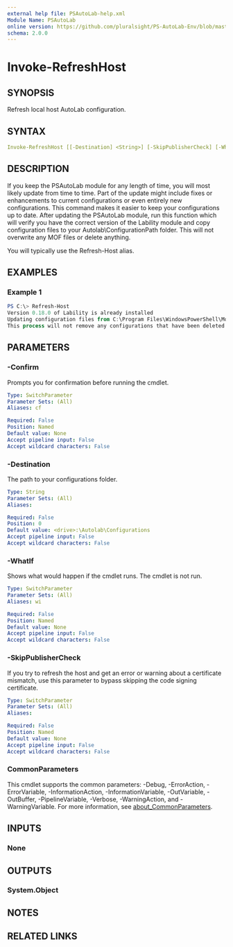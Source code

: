 ```yaml
---
external help file: PSAutoLab-help.xml
Module Name: PSAutoLab
online version: https://github.com/pluralsight/PS-AutoLab-Env/blob/master/docs/Invoke-RefreshHost.md
schema: 2.0.0
---
```


# Invoke-RefreshHost

## SYNOPSIS

Refresh local host AutoLab configuration.

## SYNTAX

```yaml
Invoke-RefreshHost [[-Destination] <String>] [-SkipPublisherCheck] [-WhatIf] [-Confirm] [<CommonParameters>]
```

## DESCRIPTION

If you keep the PSAutoLab module for any length of time, you will most likely update from time to time. Part of the update might include fixes or enhancements to current configurations or even entirely new configurations. This command makes it easier to keep your configurations up to date. After updating the PSAutoLab module, run this function which will verify you have the correct version of the Lability module and copy configuration files to your Autolab\ConfigurationPath folder. This will not overwrite any MOF files or delete anything.

You will typically use the Refresh-Host alias.

## EXAMPLES

### Example 1

```powershell
PS C:\> Refresh-Host
Version 0.18.0 of Lability is already installed
Updating configuration files from C:\Program Files\WindowsPowerShell\Modules\PSAutoLab\4.0.0\Configurations
This process will not remove any configurations that have been deleted from the module.
```

## PARAMETERS

### -Confirm

Prompts you for confirmation before running the cmdlet.

```yaml
Type: SwitchParameter
Parameter Sets: (All)
Aliases: cf

Required: False
Position: Named
Default value: None
Accept pipeline input: False
Accept wildcard characters: False
```

### -Destination

The path to your configurations folder.

```yaml
Type: String
Parameter Sets: (All)
Aliases:

Required: False
Position: 0
Default value: <drive>:\Autolab\Configurations
Accept pipeline input: False
Accept wildcard characters: False
```

### -WhatIf

Shows what would happen if the cmdlet runs.
The cmdlet is not run.

```yaml
Type: SwitchParameter
Parameter Sets: (All)
Aliases: wi

Required: False
Position: Named
Default value: None
Accept pipeline input: False
Accept wildcard characters: False
```

### -SkipPublisherCheck

If you try to refresh the host and get an error or warning about a certificate mismatch, use this parameter to bypass skipping the code signing certificate.

```yaml
Type: SwitchParameter
Parameter Sets: (All)
Aliases:

Required: False
Position: Named
Default value: None
Accept pipeline input: False
Accept wildcard characters: False
```

### CommonParameters

This cmdlet supports the common parameters: -Debug, -ErrorAction, -ErrorVariable, -InformationAction, -InformationVariable, -OutVariable, -OutBuffer, -PipelineVariable, -Verbose, -WarningAction, and -WarningVariable. For more information, see [about_CommonParameters](http://go.microsoft.com/fwlink/?LinkID=113216).

## INPUTS

### None

## OUTPUTS

### System.Object

## NOTES

## RELATED LINKS
